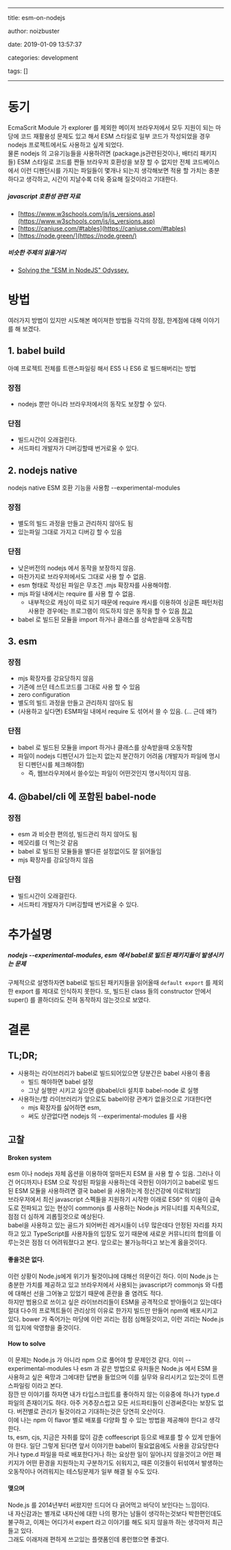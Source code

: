 
---

title:  esm-on-nodejs

author: noizbuster

date:   2019-01-09 13:57:37

categories: development

tags: []

---

# 동기

EcmaScrit Module 가 explorer 를 제외한 메이저 브라우저에서 모두 지원이 되는 마당에 코드 재활용성 문제도 있고 해서 ESM 스타일로 일부 코드가 작성되었을 경우 nodejs 프로젝트에서도 사용하고 싶게 되었다.  
물론 nodejs 의 고유기능들을 사용하려면 (package.js관련된것이나, 배터리 패키지들) ESM 스타일로 코드를 짠들 브라우저 호환성을 보장 할 수 없지만 전체 코드베이스에서 이런 디펜던시를 가지는 파일들이 몇개나 되는지 생각해보면 적용 할 가치는 충분하다고 생각하고, 시간이 지날수록 더욱 중요해 질것이라고 기대한다.

##### javascript 호환성 관련 자료

* [https://www.w3schools.com/js/js_versions.asp](https://www.w3schools.com/js/js_versions.asp)
* [https://caniuse.com/#tables](https://caniuse.com/#tables)
* [https://node.green/](https://node.green/)

##### 비슷한 주제의 읽을거리

* [Solving the "ESM in NodeJS" Odyssey.](https://gist.github.com/WebReflection/a4e026e78af45ede8d0f7498cab44f91)

# 방법

여러가지 방법이 있지만 시도해본 메이져한 방법들 각각의 장점, 한계점에 대해 이야기를 해 보겠다.

## 1. babel build

아예 프로젝트 전체를 트랜스파일링 해서 ES5 나 ES6 로 빌드해버리는 방법

### 장점

* nodejs 뿐만 아니라 브라우저에서의 동작도 보장할 수 있다.

### 단점

* 빌드시간이 오래걸린다.
* 서드파티 개발자가 디버깅할때 번거로울 수 있다.

## 2. nodejs native

nodejs native ESM 호환 기능을 사용함
--experimental-modules 

### 장점

* 별도의 빌드 과정을 만들고 관리하지 않아도 됨
* 있는파일 그대로 가지고 디버깅 할 수 있음

### 단점

* 낮은버전의 nodejs 에서 동작을 보장하지 않음.
* 마찬가지로 브라우저에서도 그대로 사용 할 수 없음.
* esm 형태로 작성된 파일은 무조건 .mjs 확장자를 사용해야함.
* mjs 파일 내에서는 require 를 사용 할 수 없음.
  * 내부적으로 캐싱이 따로 되기 때문에 require 캐시를 이용하여 싱글톤 패턴처럼 사용한 경우에는 프로그램이 의도하지 않은 동작을 할 수 있음 [참고](https://nodejs.org/api/esm.html#esm_no_require_cache)
* babel 로 빌드된 모듈을 import 하거나 클래스를 상속받을때 오동작함

## 3. esm

### 장점

* mjs 확장자를 강요당하지 않음
* 기존에 쓰던 테스트코드를 그대로 사용 할 수 있음
* zero configuration
* 별도의 빌드 과정을 만들고 관리하지 않아도 됨
* (사용하고 싶다면) ESM파일 내에서 require 도 섞어서 쓸 수 있음. (... 근데 왜?)

### 단점

* babel 로 빌드된 모듈을 import 하거나 클래스를 상속받을때 오동작함
* 파일이 nodejs 디펜던시가 있는지 없는지 분간하기 어려움 (개발자가 파일에 명시된 디펜던시를 체크해야함)
  * 즉, 웹브라우저에서 쓸수있는 파일이 어떤것인지 명시적이지 않음.

## 4. @babel/cli 에 포함된 babel-node

### 장점

* esm 과 비슷한 편의성, 빌드관리 하지 않아도 됨
* 메모리를 더 먹는것 같음
* babel 로 빌드된 모듈들을 별다른 설정없이도 잘 읽어들임
* mjs 확장자를 강요당하지 않음

### 단점

* 빌드시간이 오래걸린다.
* 서드파티 개발자가 디버깅할때 번거로울 수 있다.

# 추가설명

##### nodejs --experimental-modules, esm 에서 babel로 빌드된 패키지들이 발생시키는 문제

구체적으로 설명하자면 babel로 빌드된 패키지들을 읽어올때 `default export` 를 제외한 export 를 제대로 인식하지 못한다.
또, 빌드된 class 들의 constructor 안에서 super() 를 콜하더라도 전혀 동작하지 않는것으로 보였다.

# 결론

## TL;DR;
* 사용하는 라이브러리가 babel로 빌드되어있으면 당분간은 babel 사용이 좋음
  * 빌드 해야하면 babel 설정
  * 그냥 실행만 시키고 싶으면 @babel/cli 설치후 babel-node 로 실행
* 사용하는/할 라이브러리가 앞으로도 babel이랑 관계가 없을것으로 기대한다면
  * mjs 확장자를 싫어하면 esm, 
  * 써도 상관없다면 nodejs 의 --experimental-modules 를 사용

## 고찰

#### Broken system

esm 이나 nodejs 자체 옵션을 이용하여 얼마든지 ESM 을 사용 할 수 있음. 그러나 이건 어디까지나 ESM 으로 작성된 파일을 사용하는데 국한된 이야기이고 babel로 빌드된 ESM 모듈을 사용하려면 결국 babel 을 사용하는게 정신건강에 이로워보임  
브라우저에서 최신 javascript 스펙들을 지원하기 시작한 이래로 ES6^ 의 이용이 급속도로 전파되고 있는 현상이 commonjs 를 사용하는 Node.js 커뮤니티를 지속적으로, 점점 더 심하게 괴롭힐것으로 예상된다.  
babel을 사용하고 있는 골드가 되어버린 레거시들이 너무 많은데다 안정된 자리를 차지하고 있고 TypeScript를 사용자들의 입장도 있기 때문에 새로운 커뮤니티의 합의를 이루는것은 점점 더 어려워졌다고 본다. 앞으로는 불가능하다고 보는게 옳을것이다.  

#### 좋을것은 없다.

이런 상황이 Node.js에게 위기가 될것이냐에 대해선 의문이긴 하다. 이미 Node.js 는 충분한 가치를 제공하고 있고 브라우저에서 사용되는 javascript가 commonjs 와 다름에 대해선 선을 그어놓고 있었기 때문에 혼란을 줄 염려도 적다.  
하지만 범용으로 쓰이고 싶은 라이브러리들이 ESM을 공격적으로 받아들이고 있는데다 절대 다수의 프로젝트들이 관리상의 이유로 한가지 빌드만 만들어 npm에 배포시키고 있다. bower 가 죽어가는 마당에 이런 괴리는 점점 심해질것이고, 이런 괴리는 Node.js 의 입지에 악영향을 줄것이다.

#### How to solve

이 문제는 Node.js 가 아니라 npm 으로 풀어야 할 문제인것 같다. 이미 --experimental-modules 나 esm 과 같은 방법으로 유저들은 Node.js 에서 ESM 을 사용하고 싶은 욕망과 그에대한 답변을 들었으며 이를 실무와 유리시키고 있는것이 트랜스파일링 이라고 본다.  
잠깐 딴 이야기를 하자면 내가 타입스크립트를 좋아하지 않는 이유중에 하나가 type.d 파일의 존재이기도 하다. 아주 거추장스럽고 모든 서드파티들이 신경써준다는 보장도 없다. 버전별로 관리가 될것이라고 기대하는것은 당연히 오산이다.  
이에 나는 npm 이 flavor 별로 배포를 다양화 할 수 있는 방법을 제공해야 한다고 생각한다.  
ts, esm, cjs, 지금은 자취를 많이 감춘 coffeescript 등으로 배포를 할 수 있게 만들어야 한다. 일단 그렇게 된다면 앞서 이야기한 babel이 필요없음에도 사용을 강요당한다거나 type.d 파일을 따로 배포한다거나 하는 요상한 일이 일어나지 않을것이고 어떤 패키지가 어떤 환경을 지원하는지 구분하기도 쉬워지고, 때론 이것들이 뒤섞여서 발생하는 오동작이나 어려워지는 테스팅문제가 일부 해결 될 수도 있다.

#### 맺으며

Node.js 를 2014년부터 써왔지만 드디어 다 긁어먹고 바닥이 보인다는 느낌이다.  
내 자신감과는 별개로 내자신에 대한 나의 평가는 남들이 생각하는것보다 박한편인데도 불구하고, 이제는 어디가서 expert 라고 이야기를 해도 되지 않을까 하는 생각마저 최근 들고 있다.  
그래도 이래저래 편하게 쓰고있는 플랫폼인데 롱런했으면 좋겠다.